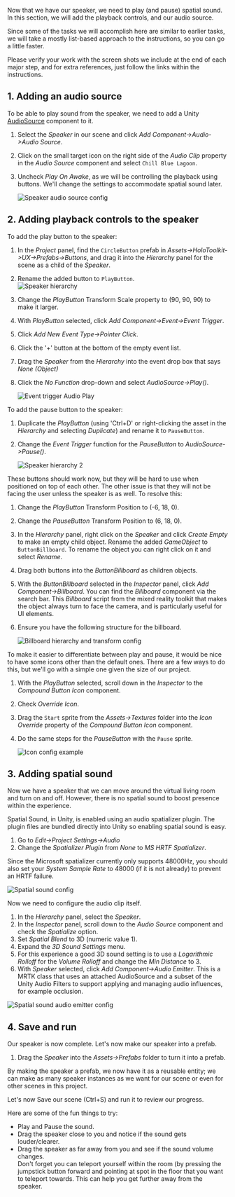 <!-- ## 6. Spatial Sound --> 

Now that we have our speaker, we need to play (and pause) spatial sound.
In this section, we will add the playback controls, and our audio source. 

Since some of the tasks we will accomplish here are similar to earlier tasks, we will take a mostly list-based approach to the instructions, so you can go a little faster.  

Please verify your work with the screen shots we include at the end of each major step, and for extra references, just follow the links within the instructions.   
 

## 1. Adding an audio source 

To be able to play sound from the speaker, we need to add a Unity [AudioSource](https://docs.unity3d.com/ScriptReference/AudioSource.html) component to it.   

1. Select the *Speaker* in our scene and click *Add Component->Audio->Audio Source*.
1. Click on the small target icon on the right side of the *Audio Clip* property in the *Audio Source* component and select `Chill Blue Lagoon`.
1. Uncheck *Play On Awake*, as we will be controlling the playback using buttons. We'll change the settings to accommodate spatial sound later.
 
	![Speaker audio source config](../media/SpeakerAudioSource.png)


## 2. Adding playback controls to the speaker
To add the play button to the speaker:

1. In the *Project* panel, find the `CircleButton` prefab in *Assets->HoloToolkit->UX->Prefabs->Buttons*, and drag it into the *Hierarchy* panel for the scene as a child of the *Speaker*.
2. Rename the added button to `PlayButton`.  
	![Speaker hierarchy](../media/PlayButton.png)

3. Change the *PlayButton* Transform Scale property to (90, 90, 90) to make it larger.
4. With *PlayButton* selected, click *Add Component->Event->Event Trigger*.
5. Click *Add New Event Type->Pointer Click*.
6. Click the '+' button at the bottom of the empty event list.
7. Drag the *Speaker* from the *Hierarchy* into the event drop box that says *None (Object)*
8. Click the *No Function* drop-down and select *AudioSource->Play()*.

	![Event trigger Audio Play](../media/EventTriggerAudioPlay.png)

To add the pause button to the speaker: 

1. Duplicate the *PlayButton* (using 'Ctrl+D' or right-clicking the asset in the *Hierarchy* and selecting *Duplicate*) and rename it to `PauseButton`.   
2. Change the *Event Trigger* function for the *PauseButton* to *AudioSource->Pause()*.

	![Speaker hierarchy 2](../media/EventTriggerAudioPause.png)

These buttons should work now, but they will be hard to use when positioned on top of each other. 
The other issue is that they will not be facing the user unless the speaker is as well. To resolve this:

1. Change the *PlayButton* Transform Position to (-6, 18, 0).
2. Change the *PauseButton* Transform Position to (6, 18, 0).
3. In the *Hierarchy* panel, right click on the *Speaker* and click *Create Empty* to make an empty child object. Rename the added *GameObject* to `ButtonBillboard`. To rename the object you can right click on it and select *Rename*. 
4. Drag both buttons into the *ButtonBillboard* as children objects.
5. With the *ButtonBillboard* selected in the *Inspector* panel, click *Add Component->Billboard*. You can find the *Billboard* component via the search bar. This *Billboard* script from the mixed reality toolkit that makes the object always turn to face the camera, and is particularly useful for UI elements.
6. Ensure you have the following structure for the billboard. 

	![Billboard hierarchy and transform config](../media/14.png)

To make it easier to differentiate between play and pause, it would be nice to have some icons other than the default ones. There are a few ways to do this, but we'll go with a simple one given the size of our project.

1. With the *PlayButton* selected, scroll down in the *Inspector* to the *Compound Button Icon* component.
2. Check *Override Icon*.
3. Drag the `Start` sprite from the *Assets->Textures* folder into the *Icon Override* property of the *Compound Button Icon* component. 
4. Do the same steps for the *PauseButton* with the `Pause` sprite.

	![Icon config example](../media/iconConfig.png)


## 3. Adding spatial sound 
Now we have a speaker that we can move around the virtual living room and turn on and off. However, there is no spatial sound to boost presence within the experience. 

Spatial Sound, in Unity, is enabled using an audio spatializer plugin. The plugin files are bundled directly into Unity so enabling spatial sound is easy.

1. Go to *Edit->Project Settings->Audio*
2. Change the *Spatializer Plugin* from *None* to *MS HRTF Spatializer*. 

Since the Microsoft spatializer currently only supports 48000Hz, you should also set your *System Sample Rate* to 48000 (if it is not already) to prevent an HRTF failure.

![Spatial sound config](../media/audio-250px.png)

Now we need to configure the audio clip itself.

1. In the *Hierarchy* panel, select the *Speaker*.
2. In the *Inspector* panel, scroll down to  the *Audio Source* component and check the *Spatialize* option.
3. Set *Spatial Blend* to 3D (numeric value 1).
4. Expand the *3D Sound Settings* menu.
5. For this experience a good 3D sound setting is to use a *Logarithmic Rolloff* for the *Volume Rolloff* and change the *Min Distance* to 3.
6. With *Speaker* selected, click *Add Component->Audio Emitter*. This is a MRTK class that uses an attached AudioSource and a subset of the Unity Audio Filters to support applying and managing audio influences, for example occlusion.

![Spatial sound audio emitter config](../media/3DSoundSettings.png)


## 4. Save and run 

Our speaker is now complete. Let's now make our speaker into a prefab. 

1. Drag the *Speaker* into the *Assets->Prefabs* folder to turn it into a prefab.  

By making the speaker a prefab, we now have it as a reusable entity; we can make as many speaker instances as we want for our scene or even for other scenes in this project. 

Let's now Save our scene (Ctrl+S) and run it to review our progress.  

Here are some of the fun things to try:   
- Play and Pause the sound.    
- Drag the speaker close to you and notice if the sound gets louder/clearer.     
- Drag the speaker as far away from you and see if the sound volume changes.   
  Don't forget you can teleport yourself within the room (by pressing the jumpstick button forward and pointing at spot in the floor that you want to teleport towards. This can help you get further away from the speaker.   
	
